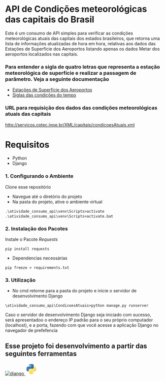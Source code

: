 # API de Condições meteorológicas das capitais do Brasil

Este é um consumo de API simples para verificar as condições meteorológicas atuais das capitais dos estados brasileiros, que retorna uma lista de informações atualizadas de hora em hora, relativas aos dados das Estações de Superfície dos Aeroportos listando apenas os dados Metar dos aeroportos localizados nas capitais.

### Para entender a sigla de quatro letras que representa a estação meteorológica de superfície e realizar a passagem de parâmetro. Veja a seguinte documentação 
 - [Estações de Superfície dos Aeroportos](http://servicos.cptec.inpe.br/XML/#estacoes-metar:~:text=Topo-,Esta%C3%A7%C3%B5es%20de%20Superf%C3%ADcie%20dos%20Aeroportos,-Sigla)
 - [Siglas das condições do tempo](http://servicos.cptec.inpe.br/XML/#estacoes-metar:~:text=Topo-,Siglas%20das%20condi%C3%A7%C3%B5es%20do%20tempo,-Sigla)

### URL para requisição dos dados das condições meteorológicas atuais das capitais
http://servicos.cptec.inpe.br/XML/capitais/condicoesAtuais.xml

# Requisitos
- Python
- Django

### 1. Configurando o Ambiente
Clone esse repositório
- Navegue até o diretório do projeto
- Na pasta do projeto, ative o ambiente virtual
```
.\atividade_consumo_api\venv\Scripts>activate
.\atividade_consumo_api\venv\Scripts>activate.bat
```
### 2. Instalação dos Pacotes
Instale o Pacote _Requests_
```
pip install requests
```
  - Dependencias necessárias
```
pip freeze > requirements.txt
```
### 3. Utilização
- No cmd retorne para a pasta do projeto e inicie o servidor de desenvolvimento Django
```
\atividade_consumo_api\CondicoesAtuais>python manage.py runserver
```
Caso o servidor de desenvolvimento Django seja iniciado com sucesso, será apresentadoo o endereço IP padrão para o seu próprio computador (localhost), e a porta, fazendo com que você acesse a aplicação Django no navegador de prefefencia

## Esse projeto foi desenvolvimento a partir das seguintes ferramentas
<p align="left"> <a href="https://www.djangoproject.com/" target="_blank" rel="noreferrer"> <img src="https://cdn.worldvectorlogo.com/logos/django.svg" alt="django" width="40" height="40"/> </a>  </a> <a href="https://www.python.org" target="_blank" rel="noreferrer"> <img src="https://raw.githubusercontent.com/devicons/devicon/master/icons/python/python-original.svg" alt="python" width="40" height="40"/> </a> </p>
